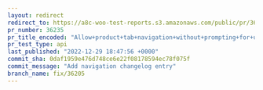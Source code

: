 ```yaml
---
layout: redirect
redirect_to: https://a8c-woo-test-reports.s3.amazonaws.com/public/pr/36235/api/index.html
pr_number: 36235
pr_title_encoded: "Allow+product+tab+navigation+without+prompting+for+unsaved+changes"
pr_test_type: api
last_published: "2022-12-29 18:47:56 +0000"
commit_sha: 0daf1959e476d748ce6e22f08178594ec78f075f
commit_message: "Add navigation changelog entry"
branch_name: fix/36205
---
```


